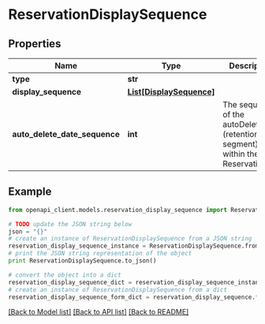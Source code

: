 # ReservationDisplaySequence


## Properties
Name | Type | Description | Notes
------------ | ------------- | ------------- | -------------
**type** | **str** |  | 
**display_sequence** | [**List[DisplaySequence]**](DisplaySequence.md) |  | [optional] 
**auto_delete_date_sequence** | **int** | The sequence of the autoDeleteDate (retention segment) within the Reservation | [optional] 

## Example

```python
from openapi_client.models.reservation_display_sequence import ReservationDisplaySequence

# TODO update the JSON string below
json = "{}"
# create an instance of ReservationDisplaySequence from a JSON string
reservation_display_sequence_instance = ReservationDisplaySequence.from_json(json)
# print the JSON string representation of the object
print ReservationDisplaySequence.to_json()

# convert the object into a dict
reservation_display_sequence_dict = reservation_display_sequence_instance.to_dict()
# create an instance of ReservationDisplaySequence from a dict
reservation_display_sequence_form_dict = reservation_display_sequence.from_dict(reservation_display_sequence_dict)
```
[[Back to Model list]](../README.md#documentation-for-models) [[Back to API list]](../README.md#documentation-for-api-endpoints) [[Back to README]](../README.md)


